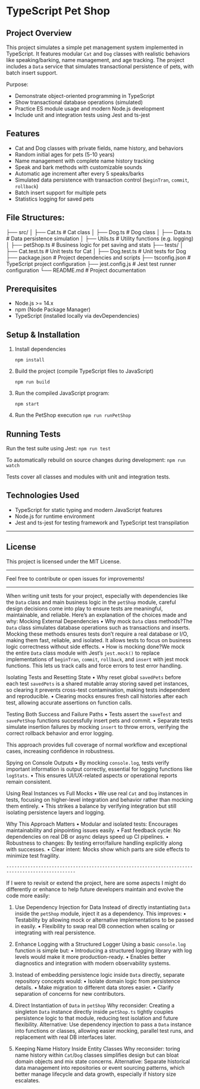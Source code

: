 # TypeScript Pet Shop

## Project Overview

This project simulates a simple pet management system implemented in TypeScript. It features modular `Cat` and `Dog` classes with realistic behaviors like speaking/barking, name management, and age tracking. The project includes a `Data` service that simulates transactional persistence of pets, with batch insert support.

Purpose:
- Demonstrate object-oriented programming in TypeScript
- Show transactional database operations (simulated)
- Practice ES module usage and modern Node.js development
- Include unit and integration tests using Jest and ts-jest

## Features

- Cat and Dog classes with private fields, name history, and behaviors
- Random initial ages for pets (5-10 years)
- Name management with complete name history tracking
- Speak and bark methods with customizable sounds
- Automatic age increment after every 5 speaks/barks
- Simulated data persistence with transaction control (`beginTran`, `commit`, `rollback`)
- Batch insert support for multiple pets
- Statistics logging for saved pets

## File Structures:

  ├── src/
│   ├── Cat.ts                # Cat class
│   ├── Dog.ts                # Dog class
│   ├── Data.ts               # Data persistence simulation
│   ├── Utils.ts              # Utility functions (e.g. logging)
│   ├── petShop.ts            # Business logic for pet saving and stats
├── tests/
│   ├── Cat.test.ts           # Unit tests for Cat
│   ├── Dog.test.ts           # Unit tests for Dog
├── package.json              # Project dependencies and scripts
├── tsconfig.json             # TypeScript project configuration
├── jest.config.js            # Jest test runner configuration
└── README.md                 # Project documentation

## Prerequisites

- Node.js >= 14.x
- npm (Node Package Manager)
- TypeScript (installed locally via devDependencies)

## Setup & Installation

1. Install dependencies

    `npm install`

2. Build the project (compile TypeScript files to JavaScript)

    `npm run build`

3. Run the compiled JavaScript program:

    `npm start`

4. Run the PetShop execution
    `npm run runPetShop`

## Running Tests

Run the test suite using Jest:
    `npm run test`


To automatically rebuild on source changes during development:
    `npm run watch`

Tests cover all classes and modules with unit and integration tests.

## Technologies Used

- TypeScript for static typing and modern JavaScript features
- Node.js for runtime environment
- Jest and ts-jest for testing framework and TypeScript test transpilation

---

## License

This project is licensed under the MIT License.

---

Feel free to contribute or open issues for improvements!

------------------------------------------------------------------------------------------------------------------


When writing unit tests for your project, especially with dependencies like the `Data` class and main business logic in the `petShop` module, careful design decisions come into play to ensure tests are meaningful, maintainable, and reliable. Here’s an explanation of the choices made and why:
Mocking External Dependencies
	•	Why mock `Data` class methods?The `Data` class simulates database operations such as transactions and      inserts. Mocking these methods ensures tests don’t require a real database or I/O, making them fast, reliable, and isolated. It allows tests to focus on business logic correctness without side effects.
	•	How is mocking done?We mock the entire `Data` class module with Jest’s `jest.mock()` to replace implementations of `beginTran`, `commit`, `rollback`, and `insert` with jest mock functions. This lets us track calls and force errors to test error handling.

Isolating Tests and Resetting State
	•	Why reset global `savedPets` before each test `savedPets` is a shared mutable array storing saved pet instances, so clearing it prevents cross-test contamination, making tests independent and reproducible.
	•	Clearing mocks ensures fresh call histories after each test, allowing accurate assertions on function calls.

Testing Both Success and Failure Paths
	•	Tests assert the `saveTest` and `savePetShop` functions successfully insert pets and commit.
	•	Separate tests simulate insertion failures by mocking `insert` to throw errors, verifying the correct rollback behavior and error logging.

This approach provides full coverage of normal workflow and exceptional cases, increasing confidence in robustness.

Spying on Console Outputs
	•	By mocking `console.log`, tests verify important information is output correctly, essential for logging functions like `logStats`.
	•	This ensures UI/UX-related aspects or operational reports remain consistent.

Using Real Instances vs Full Mocks
	•	We use real `Cat` and `Dog` instances in tests, focusing on higher-level integration and behavior rather than mocking them entirely.
	•	This strikes a balance by verifying integration but still isolating persistence layers and logging.

Why This Approach Matters
	•	Modular and isolated tests: Encourages maintainability and pinpointing issues easily.
	•	Fast feedback cycle: No dependencies on real DB or async delays speed up CI pipelines.
	•	Robustness to changes: By testing error/failure handling explicitly along with successes.
	•	Clear intent: Mocks show which parts are side effects to minimize test fragility.

    ------------------------------------------------------------------------------------------------

If I were to revisit or extend the project, here are some aspects I might do differently or enhance to help future developers maintain and evolve the code more easily:

1. Use Dependency Injection for Data
    Instead of directly instantiating `Data` inside the `petShop` module, inject it as a dependency. This improves:
	•	Testability by allowing mock or alternative implementations to be passed in easily.
	•	Flexibility to swap real DB connection when scaling or integrating with real persistence.

2. Enhance Logging with a Structured Logger
Using a basic `console.log` function is simple but:
	•	Introducing a structured logging library with log levels would make it more production-ready.
	•	Enables better diagnostics and integration with modern observability systems.

3. Instead of embedding persistence logic inside `Data` directly, separate repository concepts would:
	•	Isolate domain logic from persistence details.
	•	Make migration to different data stores easier.
	•	Clarify separation of concerns for new contributors.

4. Direct Instantiation of `Data` in `petShop`
    Why reconsider:
        Creating a singleton `Data` instance directly inside `petShop.ts` tightly couples persistence logic to that module, reducing test isolation and future flexibility.
    Alternative:
        Use dependency injection to pass a `Data` instance into functions or classes, allowing easier mocking, parallel test runs, and replacement with real DB interfaces later.

2. Keeping Name History Inside Entity Classes
    Why reconsider:
        toring name history within `Cat`/`Dog` classes simplifies design but can bloat domain objects and mix state concerns.
    Alternative:
        Separate historical data management into repositories or event sourcing patterns, which better manage lifecycle and data growth, especially if history size escalates.